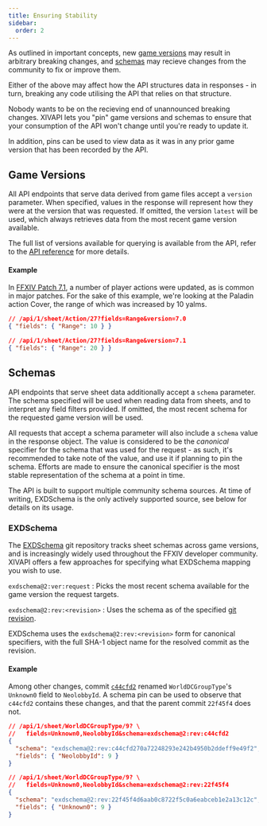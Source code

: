 ```yaml
---
title: Ensuring Stability
sidebar:
  order: 2
---
```


As outlined in important concepts, new [game versions][versions] may result in
arbitrary breaking changes, and [schemas] may recieve changes from the community
to fix or improve them.

Either of the above may affect how the API structures data in responses - in
turn, breaking any code utilising the API that relies on that structure.

Nobody wants to be on the recieving end of unannounced breaking changes. XIVAPI
lets you "pin" game versions and schemas to ensure that your consumption of the
API won't change until you're ready to update it.

In addition, pins can be used to view data as it was in any prior game version
that has been recorded by the API.

[versions]: /docs/guides/concepts/#versions
[schemas]: /docs/guides/concepts/#schemas

## Game Versions

All API endpoints that serve data derived from game files accept a `version`
parameter. When specified, values in the response will represent how they were
at the version that was requested. If omitted, the version `latest` will be
used, which always retrieves data from the most recent game version available.

The full list of versions available for querying is available from the API,
refer to the [API reference][version-reference] for more details.

[version-reference]: /api/1/docs#tag/versions/GET/version

#### Example

In [FFXIV Patch 7.1][7-1-battle-system], a number of player actions were
updated, as is common in major patches. For the sake of this example, we're
looking at the Paladin action Cover, the range of which was increased by 10
yalms.

```json /version=7.[01]/ /"Range": ([12]0)/
// /api/1/sheet/Action/27?fields=Range&version=7.0
{ "fields": { "Range": 10 } }

// /api/1/sheet/Action/27?fields=Range&version=7.1
{ "fields": { "Range": 20 } }
```

[7-1-battle-system]: https://na.finalfantasyxiv.com/lodestone/topics/detail/9b42b2425f3a680caea3281ccd65c99677cb00e2/#random-507446d7e879c2a5e054cacddefcd58f77df3e3d

## Schemas

API endpoints that serve sheet data additionally accept a `schema` parameter.
The schema specified will be used when reading data from sheets, and to
interpret any field filters provided. If omitted, the most recent schema for the
requested game version will be used.

All requests that accept a schema parameter will also include a `schema` value
in the response object. The value is considered to be the _canonical_ specifier
for the schema that was used for the request - as such, it's recommended to take
note of the value, and use it if planning to pin the schema. Efforts are made to
ensure the canonical specifier is the most stable representation of the schema
at a point in time.

The API is built to support multiple community schema sources. At time of
writing, EXDSchema is the only actively supported source, see below for details
on its usage.

### EXDSchema

The [EXDSchema][exdschema] git repository tracks sheet schemas across game
versions, and is increasingly widely used throughout the FFXIV developer
community. XIVAPI offers a few approaches for specifying what EXDSchema mapping
you wish to use.

`exdschema@2:ver:request`
: Picks the most recent schema available for the game version the request targets.

`exdschema@2:rev:<revision>`
: Uses the schema as of the specified [git revision](https://git-scm.com/docs/revisions).

EXDSchema uses the `exdschema@2:rev:<revision>` form for canonical specifiers,
with the full SHA-1 object name for the resolved commit as the revision.

[exdschema]: https://github.com/xivdev/EXDSchema

#### Example

Among other changes, commit [`c44cfd2`][c44cfd2] renamed `WorldDCGroupType`'s
`Unknown0` field to `NeolobbyId`. A schema pin can be used to observe that
`c44cfd2` contains these changes, and that the parent commit `22f45f4` does not.

```json frame="none" /=(exdschema@2:rev:\w+)/ "\"NeolobbyId\"" "\"Unknown0\""
// /api/1/sheet/WorldDCGroupType/9? \
//   fields=Unknown0,NeolobbyId&schema=exdschema@2:rev:c44cfd2
{
  "schema": "exdschema@2:rev:c44cfd270a72248293e242b4950b2ddeff9e49f2",
  "fields": { "NeolobbyId": 9 }
}

// /api/1/sheet/WorldDCGroupType/9? \
//   fields=Unknown0,NeolobbyId&schema=exdschema@2:rev:22f45f4
{
  "schema": "exdschema@2:rev:22f45f4d6aab0c8722f5c0a6eabceb1e2a13c12c",
  "fields": { "Unknown0": 9 }
}
```

[c44cfd2]: https://github.com/xivdev/EXDSchema/commit/c44cfd270a72248293e242b4950b2ddeff9e49f2#diff-8d8a405e3d212bddee99cb53ef265fd0498a88df2027f3aa6fa41b1b7353bd7c
